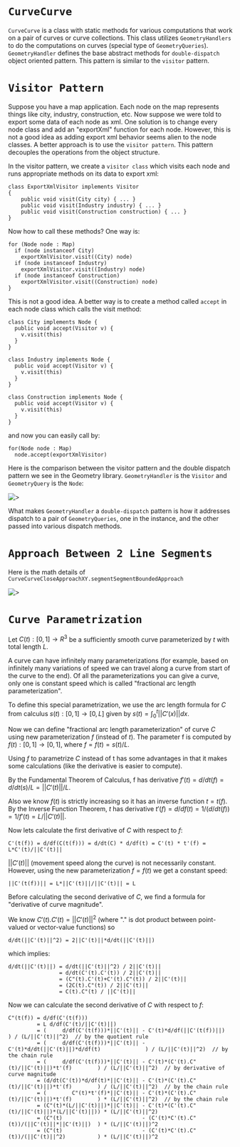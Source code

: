 # `CurveCurve`

`CurveCurve` is a class with static methods for various computations that work on a pair of curves or curve collections. This class utilizes `GeometryHandlers` to do the computations on curves (special type of `GeometryQueries`). `GeometryHandler` defines the base abstract methods for `double-dispatch` object oriented pattern. This pattern is similar to the `visitor` pattern.

# `Visitor Pattern`

Suppose you have a map application. Each node on the map represents things like city, industry, construction, etc. Now suppose we were told to export some data of each node as xml. One solution is to change every node class and add an "exportXml" function for each node. However, this is not a good idea as adding export xml behavior seems alien to the node classes. A better approach is to use the `visitor pattern`. This pattern decouples the operations from the object structure.

In the visitor pattern, we create a `visitor class` which visits each node and runs appropriate methods on its data to export xml:
```
class ExportXmlVisitor implements Visitor
{
    public void visit(City city) { ... }
    public void visit(Industry industry) { ... }
    public void visit(Construction construction) { ... }
}
```
Now how to call these methods? One way is:
```
for (Node node : Map)
  if (node instanceof City)
    exportXmlVisitor.visit((City) node)
  if (node instanceof Industry)
    exportXmlVisitor.visit((Industry) node)
  if (node instanceof Construction)
    exportXmlVisitor.visit((Construction) node)
}
```
This is not a good idea. A better way is to create a method called `accept` in each node class which calls the visit method:
```
class City implements Node {
  public void accept(Visitor v) {
    v.visit(this)
  }
}

class Industry implements Node {
  public void accept(Visitor v) {
    v.visit(this)
  }
}

class Construction implements Node {
  public void accept(Visitor v) {
    v.visit(this)
  }
}
```
and now you can easily call by:
```
for(Node node : Map)
  node.accept(exportXmlVisitor)
```
Here is the comparison between the visitor pattern and the double dispatch pattern we see in the Geometry library.  `GeometryHandler` is the `Visitor` and `GeometryQuery` is the `Node`:

![>](./figs/CurveCurve/visitorPattern.png)

What makes `GeometryHandler` a `double-dispatch` pattern is how it addresses dispatch to a pair of `GeometryQueries`, one in the instance, and the other passed into various dispatch methods.

# `Approach Between 2 Line Segments`

Here is the math details of `CurveCurveCloseApproachXY.segmentSegmentBoundedApproach`

![>](./figs/CurveCurve/segmentSegmentBoundedApproach.png)

# `Curve Parametrization`

Let $C(t) : [0,1] \rightarrow R^3$ be a sufficiently smooth curve parameterized by $t$ with total length $L$.

A curve can have infinitely many parameterizations (for example, based on infinitely many variations of speed we can travel along a curve from start of the curve to the end). Of all the parameterizations you can give a curve, only one is constant speed which is called "fractional arc length parameterization".

To define this special parametrization, we use the arc length formula for $C$ from calculus $s(t): [0,1] \rightarrow [0,L]$ given by $s(t) = \int_0^t||C'(x)||dx$.

Now we can define "fractional arc length parameterization" of curve $C$ using new parameterization $f$ (instead of $t$). The parameter f is computed by $f(t): [0,1] \rightarrow [0,1]$, where $f = f(t) = s(t) / L$.

Using $f$ to parametrize $C$ instead of t has some advantages in that it makes some calculations (like the derivative is easier to compute).

By the Fundamental Theorem of Calculus, f has derivative $f'(t) = d/dt(f) = d/dt(s) / L = ||C'(t)||/L$.

Also we know $f(t)$ is strictly increasing so it has an inverse function $t = t(f)$. By the Inverse Function Theorem, $t$ has derivative $t'(f) = d/df(t) = 1/(d/dt(f)) = 1/f'(t) = L/||C'(t)||$.

Now lets calculate the first derivative of $C$ with respect to $f$:
```
C'(t(f)) = d/df(C(t(f))) = d/dt(C) * d/df(t) = C'(t) * t'(f) = L*C'(t)/||C'(t)||
```

$||C'(t)||$ (movement speed along the curve) is not necessarily constant. However, using the new parameterization $f = f(t)$ we get a constant speed:
```
||C'(t(f))|| = L*||C'(t)||/||C'(t)|| = L
```

Before calculating the second derivative of $C$, we find a formula for "derivative of curve magnitude".

We know $C'(t).C'(t) = ||C'(t)||^2$ (where "$.$" is dot product between point-valued or vector-value functions) so
```
d/dt(||C'(t)||^2) = 2||C'(t)||*d/dt(||C'(t)||)
```
which implies:
```
d/dt(||C'(t)||) = d/dt(||C'(t)||^2) / 2||C'(t)||
			    = d/dt(C'(t).C'(t)) / 2||C'(t)||
			    = (C"(t).C'(t)+C'(t).C"(t)) / 2||C'(t)||
			    = (2C(t).C"(t)) / 2||C'(t)||
			    = C(t).C"(t) / ||C'(t)||
```
Now we can calculate the second derivative of $C$ with respect to $f$:
```
C"(t(f)) = d/df(C'(t(f)))
         = L d/df(C'(t)/||C'(t)||)
         = (     d/df(C'(t(f)))*||C'(t)|| - C'(t)*d/df(||C'(t(f))||)                   ) / (L/||C'(t)||^2)  // by the quotient rule
         = (     d/df(C'(t(f)))*||C'(t)|| - C'(t)*d/dt(||C'(t)||)*d/df(t)              ) / (L/||C'(t)||^2)  // by the chain rule
         = (     d/df(C'(t(f)))*||C'(t)|| - C'(t)*(C'(t).C"(t)/||C'(t)||)*t'(f)        ) / (L/||C'(t)||^2)  // by derivative of curve magnitude
         = (d/dt(C'(t))*d/df(t)*||C'(t)|| - C'(t)*(C'(t).C"(t)/||C'(t)||)*t'(f)        ) / (L/||C'(t)||^2)  // by the chain rule
         = (        C"(t)*t'(f)*||C'(t)|| - C'(t)*(C'(t).C"(t)/||C'(t)||)*t'(f)        ) * (L/||C'(t)||^2)  // by the chain rule
         = (C"(t)*(L/||C'(t)||)*||C'(t)|| - C'(t)*(C'(t).C"(t)/||C'(t)||)*(L/||C'(t)||)) * (L/||C'(t)||^2)
         = (C"(t)                         - (C'(t)*C'(t).C"(t))/(||C'(t)||*||C'(t)||)  ) * (L/||C'(t)||)^2
         = (C"(t)                         - (C'(t)*C'(t).C"(t))/(||C'(t)||^2)          ) * (L/||C'(t)||)^2
```
